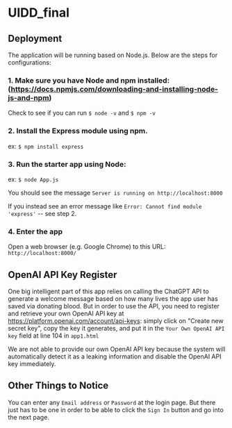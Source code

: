# UIDD_final
## Deployment
The application will be running based on Node.js. Below are the steps for configurations:
### 1. Make sure you have Node and npm installed: (https://docs.npmjs.com/downloading-and-installing-node-js-and-npm)
Check to see if you can run  ``$ node -v`` and ``$ npm -v``
### 2. Install the Express module using npm. 
ex: ``$ npm install express``
### 3. Run the starter app using Node:
ex: ``$ node App.js``

You should see the message ``Server is running on http://localhost:8000``

If you instead see an error message like ``Error: Cannot find module 'express'`` -- see step 2. 
### 4. Enter the app
Open a web browser (e.g. Google Chrome) to this URL: ``http://localhost:8000/``

## OpenAI API Key Register
One big intelligent part of this app relies on calling the ChatGPT API to generate a welcome message based on how many lives the app user has saved via donating blood. 
But in order to use the API, you need to register and retrieve your own OpenAI API key at https://platform.openai.com/account/api-keys: simply click on "Create new secret key", 
copy the key it generates, and put it in the ``Your Own OpenAI API key`` field at line 104 in ``app1.html``

We are not able to provide our own OpenAI API key because the system will automatically detect it as a leaking information and disable the OpenAI API key immediately.

## Other Things to Notice
You can enter any ``Email address`` or ``Password`` at the login page. But there just has to be one in order to be able to click the ``Sign In`` button and go into the next 
page.
